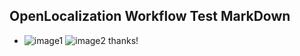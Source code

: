 ## OpenLocalization Workflow Test MarkDown
* ![image1](.\5dfad2ab-6174-4288-a159-a593bcecd473.PNG)   ![image2](.\0ffb0acb-a460-4ffb-af07-4444ba70e2ae.png) 
thanks!